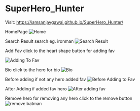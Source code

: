 # SuperHero_Hunter

Visit:  https://iamsanjaygawai.github.io/SuperHero_Hunter/


HomePage
![Home](https://user-images.githubusercontent.com/112196917/227564141-ea44ad82-ad6b-4269-bdfa-408ef23b5a61.PNG)

Search Result             search eg. ironman
![Search Result](https://user-images.githubusercontent.com/112196917/227564371-bb9ba16f-237f-45dc-a38a-336981e249bf.PNG)

Add Fav  click to the heart shape button for adding fav


![Adding To Fav](https://user-images.githubusercontent.com/112196917/227563937-33e49f9d-ebf7-49b8-8c4d-dcfe1f39eb07.PNG)

Bio                      click to the hero for bio
![Bio](https://user-images.githubusercontent.com/112196917/227564084-b42cbbab-c1c2-410b-8cf0-8d4d917a78db.PNG)

Before adding            if not any hero added fav
![Before Adding to Fav](https://user-images.githubusercontent.com/112196917/227564077-76325b6a-a156-4121-8b8f-b166c1c8e20b.PNG)

After Adding             if  added fav hero
![After adding fav](https://user-images.githubusercontent.com/112196917/227564032-cb9596f2-5482-4d80-af03-fdc72e8a14d7.PNG)

Remove hero                for removing any hero click to the remove button
![remove batman](https://user-images.githubusercontent.com/112196917/227564355-cf18afc3-84b5-4cb9-b316-21f782f2c3db.PNG)

